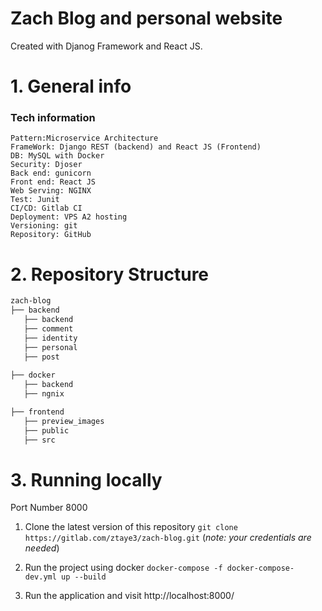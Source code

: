 # Zach Blog and personal website
Created with Djanog Framework and React JS.

# 1. General info



### Tech information
``` 
Pattern:Microservice Architecture
FrameWork: Django REST (backend) and React JS (Frontend)
DB: MySQL with Docker
Security: Djoser
Back end: gunicorn
Front end: React JS
Web Serving: NGINX  
Test: Junit
CI/CD: Gitlab CI
Deployment: VPS A2 hosting
Versioning: git
Repository: GitHub
``` 



# 2. Repository Structure
```bash
zach-blog
├── backend
   ├── backend
   ├── comment 
   ├── identity
   ├── personal
   ├── post
  
├── docker
   ├── backend
   ├── ngnix

├── frontend
   ├── preview_images
   ├── public
   ├── src
```

# 3. Running locally
Port Number 8000
1) Clone the latest version of this repository
``` git clone https://gitlab.com/ztaye3/zach-blog.git ``` (_note: your credentials are needed_)

2) Run the project using docker ```docker-compose -f docker-compose-dev.yml up --build```

3) Run the application and visit http://localhost:8000/







